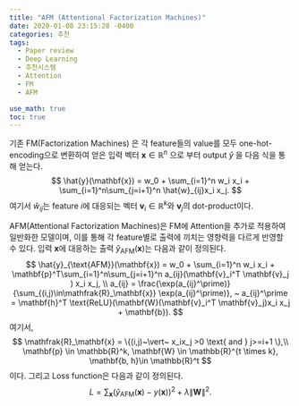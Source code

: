 ```yaml
---
title: "AFM (Attentional Factorization Machines)"
date: 2020-01-08 23:15:28 -0400
categories: 추천
tags:
  - Paper review
  - Deep Learning
  - 추천시스템
  - Attention
  - FM
  - AFM

use_math: true
toc: true
---
```



  기존 FM(Factorization Machines) 은 각 feature들의 value를 모두 one-hot-encoding으로 변환하여 얻은 입력 벡터 $\mathbf{x} \in \mathbb{R}^n$ 으로 부터 output $\hat{y}$ 을 다음 식을 통해 얻는다.
  $$
  \hat{y}(\mathbf{x}) = w_0 + \sum_{i=1}^n w_i x_i + \sum_{i=1}^n\sum_{j=i+1}^n \hat{w}_{ij}x_i x_j.
  $$
  여기서 $\hat{w}_{ij}$는 feature $i$에 대응되는 벡터 $\mathbf{v}_i \in \mathbb{R}^k$와 $\mathbf{v}_j$의 dot-product이다.

  AFM(Attentional Factorization Machines)은 FM에 Attention을 추가로 적용하여 일반화한 모델이며, 이를 통해 각 feature별로 출력에 끼치는 영향력을 다르게 반영할 수 있다. 입력 $\mathbf{x}$에 대응하는 출력 $\hat{y}_{\text{AFM}}(\mathbf{x})$는 다음과 같이 정의된다.
  $$
  \hat{y}_{\text{AFM}}(\mathbf{x}) = w_0 + \sum_{i=1}^n w_i x_i + \mathbf{p}^T\sum_{i=1}^n\sum_{j=i+1}^n a_{ij}(\mathbf{v}_i^T \mathbf{v}_j ) x_i x_j, \\
  a_{ij} = \frac{\exp(a_{ij}^\prime)}{\sum_{(i,j)\in\mathfrak{R}_\mathbf{x}} \exp(a_{ij}^\prime)}, ~ a_{ij}^\prime = \mathbf{h}^T \text{ReLU}(\mathbf{W}(\mathbf{v}_i^T \mathbf{v}_j)x_i x_j + \mathbf{b}).
  $$  여기서, 
  $$
  \mathfrak{R}_\mathbf{x} = \{(i,j)~\vert~ x_ix_j >0 \text{ and } j>=i+1 \},\\
  \mathbf{p} \in \mathbb{R}^k, \mathbf{W} \in \mathbb{R}^{t \times k}, \mathbf{b, h}\in \mathbb{R}^t 
  $$ 이다. 그리고 Loss function은 다음과 같이 정의된다.
  $$
  L = \sum_\mathbf{x} (\hat{y}_{\text{AFM}}(\mathbf{x}) - y(\mathbf{x}))^2 + \lambda \|\mathbf{W}\|^2.
  $$
